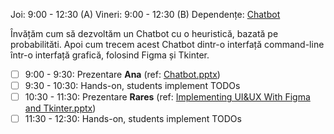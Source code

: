Joi:      9:00 - 12:30 (A)
Vineri:  9:00 - 12:30 (B)
Dependențe: [Chatbot](https://github.com/inproted/CodeSinaia-2025/tree/main/Chatbot)

Învățăm cum să dezvoltăm un Chatbot cu o heuristică, bazată pe probabilităti. Apoi cum trecem acest Chatbot dintr-o interfață command-line într-o interfață grafică, folosind Figma și Tkinter.

- [ ] 9:00 - 9:30: Prezentare **Ana** (ref: [Chatbot.pptx](https://github.com/inproted/CodeSinaia-2025/blob/main/_Documents/Chatbot/Prezentare%20ANA%20-%20Chatbot.pptx))
- [ ] 9:30 - 10:30: Hands-on, students implement TODOs
- [ ] 10:30 - 11:30: Prezentare **Rares** (ref: [Implementing UI&UX With Figma and Tkinter.pptx](https://github.com/inproted/CodeSinaia-2025/blob/main/_Documents/Chatbot/RARES%20Implementing%20UI%26UX%20With%20Figma%20and%20Tkinter.pptx))
- [ ] 11:30 - 12:30: Hands-on, students implement TODOs

